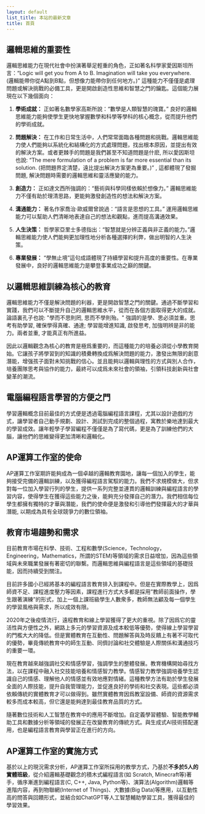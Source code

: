 ```yaml
---
layout: default
list_title: 本站的最新文章
title: 首頁
---
```


## 邏輯思維的重要性

邏輯思維能力在現代社會中扮演著舉足輕重的角色，正如著名科學家愛因斯坦所言：“Logic will get you from A to B. Imagination will take you everywhere. (邏輯能帶你從A點到B點，但想像力能帶你到任何地方。)” 這種能力不僅僅是處理問題或解決挑戰的必備工具，更是開啟創造性思維和智慧之門的鑰匙。這個能力展現在以下幾個面向：

1. **學術成就：** 正如著名數學家高斯所說：“數學是人類智慧的瑰寶。” 良好的邏輯思維能力能夠使學生更快地掌握數學和科學等學科的核心概念，從而提升他們的學術成就。

2. **問題解決：** 在工作和日常生活中，人們常常面臨各種問題和挑戰。邏輯思維能力使人們能夠以系統化和結構化的方式處理問題，找出根本原因，並提出有效的解決方案。或者更棘手的問題是我們甚至不知道問題是什麽, 所以愛因斯坦也說: “The mere formulation of a problem is far more essential than its solution. (把問題界定清楚，遠比提出解決方案更為重要。)” , 這都體現了發掘問題, 解決問題時需要的邏輯思維和靈活應變的能力。

3. **創造力：** 正如達文西所強調的：“藝術與科學同樣依賴於想像力。” 邏輯思維能力不僅有助於理清思路，更能夠激發創造性的想法和解決方案。

4. **溝通能力：** 著名作家喬治·歐威爾曾說過：“語言是思想的工具。” 運用邏輯思維能力可以幫助人們清晰地表達自己的想法和觀點，進而提高溝通效果。

5. **人生決策：** 哲學家亞里士多德指出：“智慧就是分辨正義與非正義的能力。”邏輯思維能力使人們能夠更加理性地分析各種選擇的利弊，做出明智的人生決策。

6. **專業發展：** “學無止境”這句成語體現了持續學習和提升高度的重要性。在專業發展中，良好的邏輯思維能力是攀登事業成功之巔的關鍵。

## 以邏輯思維訓練為核心的教育

邏輯思維能力不僅是解決問題的利器，更是開啟智慧之門的關鍵。通過不斷學習和實踐，我們可以不斷提升自己的邏輯思維水平，從而在各個方面取得更大的成就。
論語裏孔子也說: "學而不思則罔, 思而不學則殆。" 強調的是學、思必須並重。思考有助學習, 確保學得真確、通達; 學習能增進知識, 啟發思考, 加強明辨是非的能力。兩者並重, 才能真正有所進益。

因此以邏輯觀念為核心的教育是極爲重要的，而這種能力的培養必須從小學教育開始。它讓孩子將學習到的知識的積纍轉換成爲解決問題的能力，激發出無限的創意潛能，增强孩子面對未知挑戰的信心。並且能夠以邏輯與理性的方式與別人合作，培養團隊思考與協作的能力，最終可以成爲未來社會的領袖，引領科技創新與社會變革的潮流。

## 電腦編程語言學習的方便之門

學習邏輯概念目前最佳的方式便是透過電腦編程語言課程，尤其以設計遊戲的方式，讓學習者自己動手規劃、設計、測試到完成的整個過程，寓教於樂地達到最大的學習成效。讓年輕學子學習編程不僅僅是為了寫代碼，更是為了訓練他們的大腦，讓他們的思維變得更加清晰和邏輯化。

## AP運算工作室的使命

AP運算工作室期許能夠成為一個卓越的邏輯教育園地，讓每一個加入的學生，能夠接受完備的邏輯訓練，以及獲得編程語言駕馭的能力。我們不求規模做大，但求對每一位加入學習行列的學生，提供一系列完整並連貫的邏輯訓練與編程語言的學習内容，使得學生在獲得這些能力之後，能夠充分發揮自己的潛力。我們相信每位學生都擁有獨特的才華與潛能，我們的使命便是激發和引導他們發揮最大的才華與潛能, 以期成為具有全球競爭力的數位領袖。


## 教育市場趨勢和需求

目前教育市場在科學、技術、工程和數學(Science，Technology，Engineering，Mathematics，所謂的STEM)等領域的需求日益增加，因為這些領域與未來職業發展有著密切的聯繫。而邏輯思維與編程語言是這些領域的基礎技能，因而持續受到關注。

目前許多國小已經將基本的編程語言教育排入到課程中。但是在實際教學上，因爲師資不足、課程進度壓力等因素，課程進行方式大多都是採用”教師前面操作，學生跟著演練”的形式，加上一個上課班級學生人數衆多，教師無法顧及每一個學生的學習風格與需求，所以成效有限。

2020年之後疫情流行，遠程教育和線上學習獲得了更大的重視。除了因爲它的靈活性與方便性之外，網路上多元的學習資源及成本較低等優勢，使得線上學習學習的門檻大大的降低。但是實體教育在互動性、問題解答與及時反饋上有著不可取代的優勢，畢竟傳統教育中的師生互動、同儕討論和社交體驗是人際關係和溝通技巧的重要一環。

現在教育越來越強調社交和情感學習，強調學生的整體發展。教育機構開始尋找方法，以在課程中融入社交技能培養和情感智力教學。情感智力教學強調培養學生認識自己的情感、理解他人的情感並有效地應對情緒。這種教學方法有助於學生發展全面的人際技能，提升自我管理能力，並促進良好的學術和社交表現。這些都必須依賴傳統的實體教育才可以做得到。雖然實體教育因爲教室設備、師資的資源需求較多而成本較高，但它還是能夠達到最佳教育品質的方式。

隨著數位技術和人工智慧在教育中的應用不斷增加。自定義學習體驗、智能教學輔助工具和數據分析等領域的發展正在改變教育的傳統方式。與生成式AI技術搭配運用，也是編程語言教育與學習正在進行的方向。

## AP運算工作室的實施方式

基於以上的現況需求分析，AP運算工作室所採用的教學方式，乃基於**不多於5人的實體班級**，從介紹邏輯基礎觀念的積木式編程語言(如 Scratch, Minecraft等)著手，循序漸進到編程語言(C, C++, Java, Python等)、演算法(Algorithm)邏輯等進階内容，再到物聯網(Internet of Things)、大數據(Big Data)等應用，以互動性高的問答與回饋形式，並結合如ChatGPT等人工智慧輔助學習工具，獲得最佳的學習效果。
